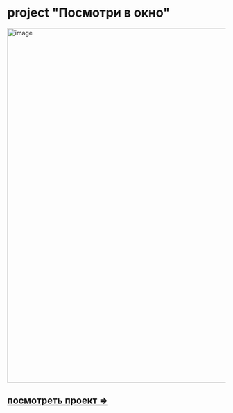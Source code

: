 # project "Посмотри в окно"
<img width="1606" height="818" alt="image" src="https://github.com/user-attachments/assets/d1ed39c0-85a8-4b31-8e09-5c00153b703a" />

## [посмотреть проект =>](https://github.com/KekCheburekLegend/posmotri-v-okno-ad)
